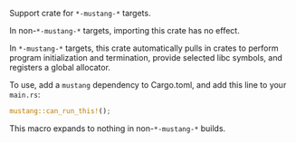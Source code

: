 Support crate for `*-mustang-*` targets.

In non-`*-mustang-*` targets, importing this crate has no effect.

In `*-mustang-*` targets, this crate automatically pulls in crates to perform
program initialization and termination, provide selected libc symbols, and
registers a global allocator.

To use, add a `mustang` dependency to Cargo.toml, and add this line to your
`main.rs`:

```rust
mustang::can_run_this!();
```

This macro expands to nothing in non-`*-mustang-*` builds.
